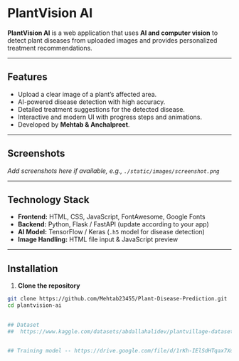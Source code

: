 
# PlantVision AI

**PlantVision AI** is a web application that uses **AI and computer vision** to detect plant diseases from uploaded images and provides personalized treatment recommendations.

---

## Features

- Upload a clear image of a plant’s affected area.
- AI-powered disease detection with high accuracy.
- Detailed treatment suggestions for the detected disease.
- Interactive and modern UI with progress steps and animations.
- Developed by **Mehtab & Anchalpreet**.

---

## Screenshots

*Add screenshots here if available, e.g., `./static/images/screenshot.png`*

---

## Technology Stack

- **Frontend:** HTML, CSS, JavaScript, FontAwesome, Google Fonts
- **Backend:** Python, Flask / FastAPI (update according to your app)
- **AI Model:** TensorFlow / Keras (`.h5` model for disease detection)
- **Image Handling:** HTML file input & JavaScript preview

---

## Installation

1. **Clone the repository**
```bash
git clone https://github.com/Mehtab23455/Plant-Disease-Prediction.git
cd plantvision-ai
 

## Dataset
##  https://www.kaggle.com/datasets/abdallahalidev/plantvillage-dataset


## Training model -- https://drive.google.com/file/d/1rKh-IElSdHTqax7XdfSdZTn-r8T_qWPf/view?usp=drive_link)https://drive.google.com/file/d/1rKh-IElSdHTqax7XdfSdZTn-r8T_qWPf/view?usp=drive_link